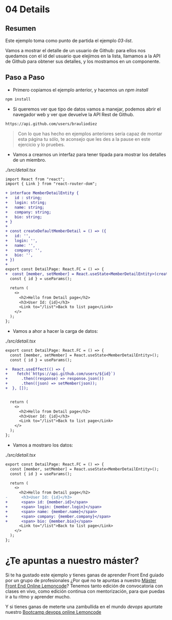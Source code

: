 # 04 Details

## Resumen

Este ejemplo toma como punto de partida el ejemplo _03-list_.

Vamos a mostrar el detalle de un usuario de Github: para ellos
nos quedamos con el id del usuario que elejimos en la lista,
llamamos a la API de Github para obtener sus detalles, y los
mostramos en un componente.

## Paso a Paso

- Primero copiamos el ejemplo anterior, y hacemos un _npm install_

```bash
npm install
```

- Si queremos ver que tipo de datos vamos a manejar, podemos abrir el navegador web y ver que devuelve la API Rest de Github.

```bash
https://api.github.com/users/brauliodiez
```

> Con lo que has hecho en ejemplos anteriores sería capaz de montar
> esta página tu sólo, te aconsejo que les des a la pause en este
> ejercicio y lo pruebes.

- Vamos a crearnos un interfaz para tener tipada para mostrar
  los detalles de un miembro.

_./src/detail.tsx_

```diff
import React from "react";
import { Link } from "react-router-dom";

+ interface MemberDetailEntity {
+   id : string;
+   login: string;
+   name: string;
+   company: string;
+   bio: string;
+ }
+
+ const createDefaultMemberDetail = () => ({
+   id: '',
+   login: '',
+   name: '',
+   company: '',
+   bio: '',
+ })
+
export const DetailPage: React.FC = () => {
+  const [member, setMember] = React.useState<MemberDetailEntity>(createDefaultMemberDetail());
  const { id } = useParams();

  return (
    <>
      <h2>Hello from Detail page</h2>
      <h3>User Id: {id}</h3>
      <Link to="/list">Back to list page</Link>
    </>
  );
};
```

- Vamos a ahor a hacer la carga de datos:

_./src/detail.tsx_

```diff
export const DetailPage: React.FC = () => {
  const [member, setMember] = React.useState<MemberDetailEntity>();
  const { id } = useParams();

+  React.useEffect(() => {
+    fetch(`https://api.github.com/users/${id}`)
+      .then((response) => response.json())
+      .then((json) => setMember(json));
+  }, []);


  return (
    <>
      <h2>Hello from Detail page</h2>
      <h3>User Id: {id}</h3>
      <Link to="/list">Back to list page</Link>
    </>
  );
};
```

- Vamos a mostraro los datos:

_./src/detail.tsx_

```diff
export const DetailPage: React.FC = () => {
  const [member, setMember] = React.useState<MemberDetailEntity>();
  const { id } = useParams();

  return (
    <>
      <h2>Hello from Detail page</h2>
-      <h3>User Id: {id}</h3>
+      <span> id: {member.id}</span>
+      <span> login: {member.login}</span>
+      <span> name: {member.name}</span>
+      <span> company: {member.company}</span>
+      <span> bio: {member.bio}</span>
      <Link to="/list">Back to list page</Link>
    </>
  );
};
```

# ¿Te apuntas a nuestro máster?

Si te ha gustado este ejemplo y tienes ganas de aprender Front End
guiado por un grupo de profesionales ¿Por qué no te apuntas a
nuestro [Máster Front End Online Lemoncode](https://lemoncode.net/master-frontend#inicio-banner)? Tenemos tanto edición de convocatoria
con clases en vivo, como edición continua con mentorización, para
que puedas ir a tu ritmo y aprender mucho.

Y si tienes ganas de meterte una zambullida en el mundo _devops_
apuntate nuestro [Bootcamp devops online Lemoncode](https://lemoncode.net/bootcamp-devops#bootcamp-devops/inicio)
